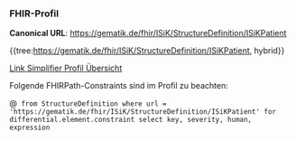 ### FHIR-Profil

**Canonical URL**: https://gematik.de/fhir/ISiK/StructureDefinition/ISiKPatient

{{tree:https://gematik.de/fhir/ISiK/StructureDefinition/ISiKPatient, hybrid}}

[Link Simplifier Profil Übersicht](https://simplifier.net/ISiK/ISiKpatient)

Folgende FHIRPath-Constraints sind im Profil zu beachten:

@``` from StructureDefinition where url = 'https://gematik.de/fhir/ISiK/StructureDefinition/ISiKPatient' for differential.element.constraint select key, severity, human, expression```
